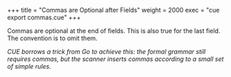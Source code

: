+++
title = "Commas are Optional after Fields"
weight = 2000
exec = "cue export commas.cue"
+++

Commas are optional at the end of fields.
This is also true for the last field.
The convention is to omit them.

<!-- Side Note -->
_CUE borrows a trick from Go to achieve this: the formal grammar still
requires commas, but the scanner inserts commas according to a small set
of simple rules._

